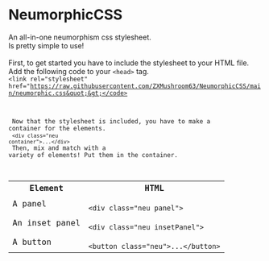 # NeumorphicCSS
An all-in-one neumorphism css stylesheet.<br>
Is pretty simple to use!<br>
<br>
First, to get started you have to include the stylesheet to your HTML file.<br>
Add the following code to your <code>&lt;head&gt;</code> tag.<br>
<code>&lt;link rel=&quot;stylesheet&quot; href=&quot;https://raw.githubusercontent.com/ZXMushroom63/NeumorphicCSS/main/neumorphic.css&quot;&gt;</code><br>
<br>
<br>
Now that the stylesheet is included, you have to make a container for the elements.<br>
<code>&lt;div class=&quot;neu container&quot;&gt;...&lt;/div&gt;</code><br>
Then, mix and match with a variety of elements! Put them in the container.<br>
<table>
<tr>
<th>Element</th>
<th>HTML</th>
</tr>
<tr>
<td>A panel</td>
<td>
<code>
&lt;div class=&quot;neu panel&quot;&gt;
</code>
</td>
</tr>
<tr>
<td>An inset panel</td>
<td>
<code>
&lt;div class=&quot;neu insetPanel&quot;&gt;
</code>
</td>
</tr>
<tr>
<td>A button</td>
<td>
<code>
&lt;button class=&quot;neu&quot;&gt;...&lt;/button&gt;
</code>
</td>
</tr>
</table>
